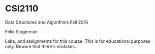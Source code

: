 # CSI2110
Data Structures and Algorithms Fall 2016

Felix Singerman

Labs, and assignments for this course. This is for educational purposes only. Beware that there's mistakes.
